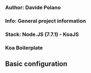 ### Author: Davide Polano
### Info: General project information
### Stack: Node.JS (7.7.1) - KoaJS

### Koa Boilerplate

## Basic configuration
